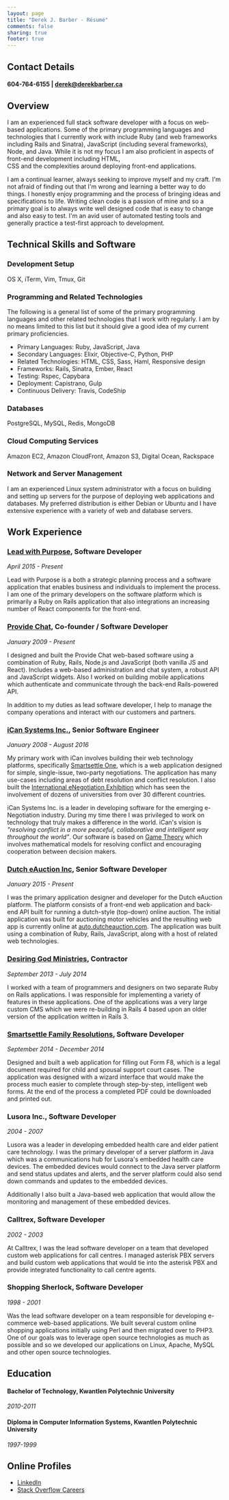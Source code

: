 ```yaml
---
layout: page
title: "Derek J. Barber - Résumé"
comments: false
sharing: true
footer: true
---
```


## Contact Details

#### 604-764-6155 | derek@derekbarber.ca

## Overview

I am an experienced full stack software developer with a focus on web-based applications. Some of the 
primary programming languages and technologies that I currently work with include Ruby (and web 
frameworks including Rails and Sinatra), JavaScript (including several frameworks), Node, and Java. 
While it is not my focus I am also proficient in aspects of front-end development including HTML,  
CSS and the complexities around deploying front-end applications.

I am a continual learner, always seeking to improve myself and my craft. I'm not afraid of finding 
out that I'm wrong and learning a better way to do things. I honestly enjoy programming and the process 
of bringing ideas and specifications to life. Writing clean code is a passion of mine and so a primary goal 
is to always write well designed code that is easy to change and also easy to test. I'm an avid user 
of automated testing tools and generally practice a test-first approach to development.

## Technical Skills and Software

### Development Setup

OS X, iTerm, Vim, Tmux, Git

### Programming and Related Technologies

The following is a general list of some of the primary programming languages and other related technologies 
that I work with regularly. I am by no means limited to this list but it should give a good idea of 
my current primary proficiencies.

 - Primary Languages: Ruby, JavaScript, Java
 - Secondary Languages: Elixir, Objective-C, Python, PHP
 - Related Technologies: HTML, CSS, Sass, Haml, Responsive design
 - Frameworks: Rails, Sinatra, Ember, React
 - Testing: Rspec, Capybara
 - Deployment: Capistrano, Gulp
 - Continuous Delivery: Travis, CodeShip

### Databases

PostgreSQL, MySQL, Redis, MongoDB

### Cloud Computing Services

Amazon EC2, Amazon CloudFront, Amazon S3, Digital Ocean, Rackspace

### Network and Server Management

I am an experienced Linux system administrator with a focus on building and setting up servers for the purpose of 
deploying web applications and databases. My preferred distribution is either Debian or Ubuntu and I have extensive
experience with a variety of web and database servers.


## Work Experience


### <a href="https://leadwithpurpose.com" target="_blank">Lead with Purpose</a>, Software Developer
*April 2015 - Present*

Lead with Purpose is a both a strategic planning process and a software application that enables
business and individuals to implement the process. I am one of the primary developers on the software
platform which is primarily a Ruby on Rails application that also integrations an increasing number of
React components for the front-end.

### <a href="https://www.providechat.com" target="_blank">Provide Chat</a>, Co-founder / Software Developer
*January 2009 - Present*

I designed and built the Provide Chat web-based software using a combination of Ruby, Rails, Node.js 
and JavaScript (both vanilla JS and React). 
Includes a web-based administration and chat system, a robust API and JavaScript widgets. Also I worked on 
building mobile applications which authenticate and communicate through the back-end Rails-powered API.

In addition to my duties as lead software developer, I help to manage the company operations and interact 
with our customers and partners.

### <a href="http://www.smartsettle.com" target="_blank">iCan Systems Inc.</a>, Senior Software Engineer
*January 2008 - August 2016*

My primary work with iCan involves building their web technology platforms, specifically
[Smartsettle One](https://go.smartsettle.com), which is a web application designed for simple, 
single-issue, two-party negotiations. The application has many use-cases including areas
of debt resolution and conflict resolution. I also built the 
[International eNegotiation Exhibition](http://enegotiation.org) which has seen the 
involvement of dozens of universities from over 30 different countries.

iCan Systems Inc. is a leader in developing software for the emerging e-Negotiation industry. 
During my time there I was privileged to work on technology that truly makes a difference in 
the world. iCan's vision is *"resolving conflict in a more peaceful, collaborative and intelligent way throughout
the world"*. Our software is based on [Game Theory](http://en.wikipedia.org/wiki/Game_theory) which
involves mathematical models for resolving conflict and encouraging cooperation between decision makers.

### <a href="http://www.dutcheauction.com" target="_blank">Dutch eAuction Inc</a>, Senior Software Developer
*January 2015 - Present*

I was the primary application designer and developer for the Dutch eAuction platform. The platform consists of a 
front-end web application and back-end API built for running a dutch-style (top-down) online auction. 
The initial application was built for auctioning motor vehicles and the resulting web app is currently online at 
<a href="https://auto.dutcheauction.com" target="_blank">auto.dutcheauction.com</a>. The application was 
built using a combination of Ruby, Rails, JavaScript, along with a host of related web technologies.

### <a href="http://www.desiringgod.org" target="_blank">Desiring God Ministries</a>, Contractor
*September 2013 - July 2014*

I worked with a team of programmers and designers on two separate Ruby on Rails applications. I was responsible 
for implementing a variety of features in these applications. One of the applications was a very large custom CMS 
which we were re-building in Rails 4 based upon an older version of the application written in Rails 3. 

### <a href="http://smartsettlefamily.com/" target="_blank">Smartsettle Family Resolutions</a>, Software Developer
*September 2014 - December 2014*

Designed and built a web application for filling out Form F8, which is a legal document required for child 
and spousal support court cases. The application was designed with a wizard interface that would make the process much 
easier to complete through step-by-step, intelligent web forms. At the end of the process a completed PDF could be 
downloaded and printed out.

### Lusora Inc., Software Developer
*2004 - 2007*

Lusora was a leader in developing embedded health care and elder patient care technology. I was the primary developer of 
a server platform in Java which was a communications hub for Lusora's embedded health care devices. 
The embedded devices would connect to the Java server platform and send status updates and alerts, and the server 
platform could also send down commands and updates to the embedded devices. 

Additionally I also built a Java-based web application that would allow the monitoring and management of these
embedded devices.

### Calltrex, Software Developer
*2002 - 2003*

At Calltrex, I was the lead software developer on a team that developed custom web applications for call centres. 
I managed asterisk PBX servers and build custom web applications that would tie into the asterisk PBX and 
provide integrated functionality to call centre agents.

### Shopping Sherlock, Software Developer
*1998 - 2001*

Was the lead software developer on a team responsible for developing e-commerce web-based applications. We 
built several custom online shopping applications initially using Perl and then migrated over to PHP3. One of our 
goals was to leverage open source technologies as much as possible and so we developed our applications on Linux, 
Apache, MySQL and other open source technologies.

## Education

#### Bachelor of Technology, Kwantlen Polytechnic University
*2010-2011*

#### Diploma in Computer Information Systems, Kwantlen Polytechnic University
*1997-1999*

## Online Profiles

 - [LinkedIn](https://ca.linkedin.com/in/barberderek)
 - [Stack Overflow Careers](https://careers.stackoverflow.com/derekbarber)


